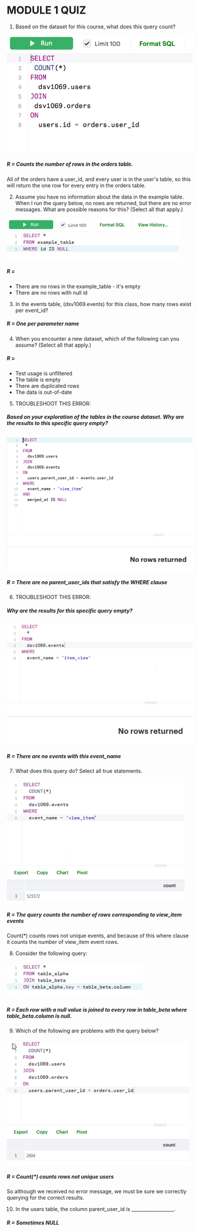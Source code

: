 # MODULE 1 QUIZ

1. Based on the dataset for this course, what does this query count?

![alt text](https://github.com/Immich/DataScienceSpecialization/blob/master/quiz_imgs/quiz1.1.png "QUIZ IMG1")

##### R = Counts the number of rows in the orders table.
All of the orders have a user_id, and every user is in the user's table, so this will return the one row for every entry in the orders table.


2. Assume you have no information about the data in the example table.
When I run the query below, no rows are returned, but there are no error messages. What are possible reasons for this? (Select all that apply.)

![alt text](https://github.com/Immich/DataScienceSpecialization/blob/master/quiz_imgs/quiz1.2.png "QUIZ IMG2")


##### R =
* There are no rows in the example_table - it's empty
* There are no rows with null id


3. In the events table, (dsv1069.events) for this class, how many rows exist per event_id?
##### R = One per parameter name


4. When you encounter a new dataset, which of the following can you assume? (Select all that apply.)
##### R =
* Test usage is unfiltered
* The table is empty
* There are duplicated rows
* The data is out-of-date


5. TROUBLESHOOT THIS ERROR:
##### Based on your exploration of the tables in the course dataset. Why are the results to this specific query empty?

![alt text](https://github.com/Immich/DataScienceSpecialization/blob/master/quiz_imgs/quiz1.3.png "QUIZ IMG3")

##### R = There are no parent_user_ids that satisfy the WHERE clause


6. TROUBLESHOOT THIS ERROR:
##### Why are the results for this specific query empty?

![alt text](https://github.com/Immich/DataScienceSpecialization/blob/master/quiz_imgs/quiz1.4.png "QUIZ IMG4")

##### R = There are no events with this event_name



7. What does this query do? Select all true statements.

![alt text](https://github.com/Immich/DataScienceSpecialization/blob/master/quiz_imgs/quiz1.5.png "QUIZ IMG5")

##### R = The query counts the number of rows corresponding to view_item events
Count(*) counts rows not unique events, and because of this where clause it counts the number of view_item event rows.


8. Consider the following query:

![alt text](https://github.com/Immich/DataScienceSpecialization/blob/master/quiz_imgs/quiz1.6.png "QUIZ IMG6")

##### R = Each row with a null value is joined to every row in table_beta where table_beta.column is null.



9. Which of the following are problems with the query below?

![alt text](https://github.com/Immich/DataScienceSpecialization/blob/master/quiz_imgs/quiz1.7.png "QUIZ IMG7")

##### R = Count(*) counts rows not unique users
So although we received no error message, we must be sure we correctly querying for the correct results.




10. In the users table, the column parent_user_id is __________________.

##### R = Sometimes NULL










